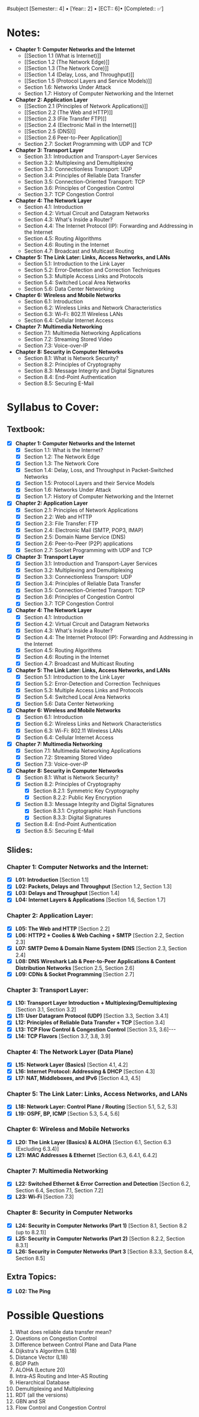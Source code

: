 #subject
[Semester:: 4]   •   [Year:: 2]   •   [ECT:: 6]• [Completed:: ✅]
# Notes:

* **Chapter 1: Computer Networks and the Internet**
  * [[Section 1.1 (What is Internet)]]
  * [[Section 1.2 (The Network Edge)]]
  * [[Section 1.3 (The Network Core)]]
  * [[Section 1.4 (Delay, Loss, and Throughput)]]
  * [[Section 1.5 (Protocol Layers and Service Models)]]
  * Section 1.6: Networks Under Attack
  * Section 1.7: History of Computer Networking and the Internet
* **Chapter 2: Application Layer**
  - [[Section 2.1 (Principles of Network Applications)]]
  * [[Section 2.2 (The Web and HTTP)]]
  * [[Section 2.3 (File Transfer FTP)]]
  * [[Section 2.4 (Electronic Mail in the Internet)]]
  * [[Section 2.5 (DNS)]]
  * [[Section 2.6 Peer-to-Peer Application]]
  * Section 2.7: Socket Programming with UDP and TCP
* **Chapter 3: Transport Layer**
  * Section 3.1: Introduction and Transport-Layer Services
  * Section 3.2: Multiplexing and Demultiplexing
  * Section 3.3: Connectionless Transport: UDP
  * Section 3.4: Principles of Reliable Data Transfer
  * Section 3.5: Connection-Oriented Transport: TCP
  * Section 3.6: Principles of Congestion Control
  * Section 3.7: TCP Congestion Control
* **Chapter 4: The Network Layer**
  * Section 4.1: Introduction
  * Section 4.2: Virtual Circuit and Datagram Networks
  * Section 4.3: What's Inside a Router?
  * Section 4.4: The Internet Protocol (IP): Forwarding and Addressing in the Internet
  * Section 4.5: Routing Algorithms
  * Section 4.6: Routing in the Internet
  * Section 4.7: Broadcast and Multicast Routing
* **Chapter 5: The Link Later: Links, Access Networks, and LANs**
  * Section 5.1: Introduction to the Link Layer
  * Section 5.2: Error-Detection and Correction Techniques
  * Section 5.3: Multiple Access Links and Protocols
  * Section 5.4: Switched Local Area Networks
  * Section 5.6: Data Center Networking
* **Chapter 6: Wireless and Mobile Networks**
  * Section 6.1: Introduction
  * Section 6.2: Wireless Links and Network Characteristics
  * Section 6.3: Wi-Fi: 802.11 Wireless LANs
  * Section 6.4: Cellular Internet Access
* **Chapter 7: Multimedia Networking**
  * Section 7.1: Multimedia Networking Applications
  * Section 7.2: Streaming Stored Video
  * Section 7.3: Voice-over-IP
* **Chapter 8: Security in Computer Networks**
  * Section 8.1: What is Network Security?
  * Section 8.2: Principles of Cryptography
  * Section 8.3: Message Integrity and Digital Signatures
  * Section 8.4: End-Point Authentication
  * Section 8.5: Securing E-Mail

# Syllabus to Cover:

## Textbook:

* [x] **Chapter 1: Computer Networks and the Internet**
  * [x] Section 1.1: What is the Internet?
  * [x] Section 1.2: The Network Edge
  * [x] Section 1.3: The Network Core
  * [x] Section 1.4: Delay, Loss, and Throughput in Packet-Switched Networks
  * [x] Section 1.5: Protocol Layers and their Service Models
  * [x] Section 1.6: Networks Under Attack
  * [x] Section 1.7: History of Computer Networking and the Internet
* [x] **Chapter 2: Application Layer**
  * [x] Section 2.1: Principles of Network Applications
  * [x] Section 2.2: Web and HTTP
  * [x] Section 2.3: File Transfer: FTP
  * [x] Section 2.4: Electronic Mail (SMTP, POP3, IMAP)
  * [x] Section 2.5: Domain Name Service (DNS)
  * [x] Section 2.6: Peer-to-Peer (P2P) applications
  * [x] Section 2.7: Socket Programming with UDP and TCP
* [x] **Chapter 3: Transport Layer**
  * [x] Section 3.1: Introduction and Transport-Layer Services
  * [x] Section 3.2: Multiplexing and Demultiplexing
  * [x] Section 3.3: Connectionless Transport: UDP
  * [x] Section 3.4: Principles of Reliable Data Transfer
  * [x] Section 3.5: Connection-Oriented Transport: TCP
  * [x] Section 3.6: Principles of Congestion Control
  * [x] Section 3.7: TCP Congestion Control
* [x] **Chapter 4: The Network Layer**
  * [x] Section 4.1: Introduction
  * [x] Section 4.2: Virtual Circuit and Datagram Networks
  * [x] Section 4.3: What's Inside a Router?
  * [x] Section 4.4: The Internet Protocol (IP): Forwarding and Addressing in the Internet
  * [x] Section 4.5: Routing Algorithms
  * [x] Section 4.6: Routing in the Internet
  * [x] Section 4.7: Broadcast and Multicast Routing
* [x] **Chapter 5: The Link Later: Links, Access Networks, and LANs**
  * [x] Section 5.1: Introduction to the Link Layer
  * [x] Section 5.2: Error-Detection and Correction Techniques
  * [x] Section 5.3: Multiple Access Links and Protocols
  * [x] Section 5.4: Switched Local Area Networks
  * [x] Section 5.6: Data Center Networking
* [x] **Chapter 6: Wireless and Mobile Networks**
  * [x] Section 6.1: Introduction
  * [x] Section 6.2: Wireless Links and Network Characteristics
  * [x] Section 6.3: Wi-Fi: 802.11 Wireless LANs
  * [x] Section 6.4: Cellular Internet Access
* [x] **Chapter 7: Multimedia Networking**
  * [x] Section 7.1: Multimedia Networking Applications
  * [x] Section 7.2: Streaming Stored Video
  * [x] Section 7.3: Voice-over-IP
* [x] **Chapter 8: Security in Computer Networks**
  * [x] Section 8.1: What is Network Security?
  * [x] Section 8.2: Principles of Cryptography
    * [x] Section 8.2.1: Symmetric Key Cryptography
    * [x] Section 8.2.2: Public Key Encryption
  * [x] Section 8.3: Message Integrity and Digital Signatures
    * [x] Section 8.3.1: Cryptographic Hash Functions
    * [x] Section 8.3.3: Digital Signatures
  * [x] Section 8.4: End-Point Authentication
  * [x] Section 8.5: Securing E-Mail

## Slides:

### Chapter 1: Computer Networks and the Internet:

* [x] **L01: Introduction** [Section 1.1]
* [x] **L02: Packets, Delays and Throughput** [Section 1.2, Section 1.3]
* [x] **L03: Delays and Throughput** [Section 1.4]
* [x] **L04: Internet Layers & Applications** [Section 1.6, Section 1.7]

### Chapter 2: Application Layer:

* [x] **L05: The Web and HTTP** [Section 2.2]
* [x] **L06: HTTP2 + Coolies & Web Caching + SMTP** [Section 2.2, Section 2.3]
* [x] **L07: SMTP Demo & Domain Name System (DNS** [Section 2.3, Section 2.4]
* [x] **L08: DNS Wireshark Lab & Peer-to-Peer Applications & Content Distribution Networks** [Section 2.5, Section 2.6]
* [x] **L09: CDNs & Socket Programming** [Section 2.7]

### Chapter 3: Transport Layer:

* [x] **L10: Transport Layer Introduction + Multiplexing/Demultiplexing** [Section 3.1, Section 3.2]
* [x] **L11: User Datagram Protocol (UDP)** [Section 3.3, Section 3.4.1]
* [x] **L12: Principles of Reliable Data Transfer + TCP** [Section 3.4]
* [x] **L13: TCP Flow Control & Congestion Control** [Section 3.5, 3.6]---
* [x] **L14: TCP Flavors** [Section 3.7, 3.8, 3.9]

### Chapter 4: The Network Layer (Data Plane)

* [x] **L15: Network Layer (Basics)** [Section 4.1, 4.2]
* [x] **L16: Internet Protocol: Addressing & DHCP** [Section 4.3]
* [x] **L17: NAT, Middleboxes, and IPv6** [Section 4.3, 4.5]

### Chapter 5: The Link Later: Links, Access Networks, and LANs

* [x] **L18: Network Layer: Control Plane / Routing** [Section 5.1, 5.2, 5.3]
* [x] **L19: OSPF, BP, ICMP** [Section 5.3, 5.4, 5.6]

### Chapter 6: Wireless and Mobile Networks

* [x] **L20: The Link Layer (Basics) & ALOHA** [Section 6.1, Section 6.3 (Excluding 6.3.4)]
* [x] **L21: MAC Addresses & Ethernet** [Section 6.3, 6.4.1, 6.4.2]

### Chapter 7: Multimedia Networking

* [x] **L22: Switched Ethernet & Error Correction and Detection** [Section 6.2, Section 6.4, Section 7.1, Section 7.2]
* [x] **L23: Wi-Fi** [Section 7.3]

### Chapter 8: Security in Computer Networks

* [x] **L24: Security in Computer Networks (Part 1)** [Section 8.1, Section 8.2 (up to 8.2.1)]
* [x] **L25: Security in Computer Networks (Part 2)** [Section 8.2.2, Section 8.3.1]
* [x] **L26: Security in Computer Networks (Part 3** [Section 8.3.3, Section 8.4, Section 8.5]

## Extra Topics:

* [x] **L02: The Ping**

# Possible Questions
1. What does reliable data transfer mean?
2. Questions on Congestion Control
3. Difference between Control Plane and Data Plane
4. Dijkstra's Algorithm (L18)
5. Distance Vector (L18)
6. BGP Path
7. ALOHA (Lecture 20)
8. Intra-AS Routing and Inter-AS Routing
9. Hierarchical Database
10. Demultiplexing and Multiplexing
11. RDT (all the versions)
12. GBN and SR
13. Flow Control and Congestion Control


